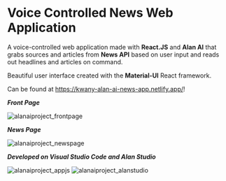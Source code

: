 # Voice Controlled News Web Application

A voice-controlled web application made with **React.JS** and **Alan AI** that grabs sources and articles from **News API** based on user input and reads out headlines and articles on command.

Beautiful user interface created with the **Material-UI** React framework.

Can be found at https://kwany-alan-ai-news-app.netlify.app/!

***Front Page***

![alanaiproject_frontpage](https://user-images.githubusercontent.com/47330978/117586671-96457380-b0e7-11eb-85ba-a107f8b9b359.png)

***News Page***

![alanaiproject_newspage](https://user-images.githubusercontent.com/47330978/117586697-bffe9a80-b0e7-11eb-84ac-73f8f3bc0873.jpg)

***Developed on Visual Studio Code and Alan Studio***

![alanaiproject_appjs](https://user-images.githubusercontent.com/47330978/117586713-da387880-b0e7-11eb-943c-bebfb1fa86f4.png)
![alanaiproject_alanstudio](https://user-images.githubusercontent.com/47330978/117586715-dc023c00-b0e7-11eb-857b-3002aab0aaaf.png)

